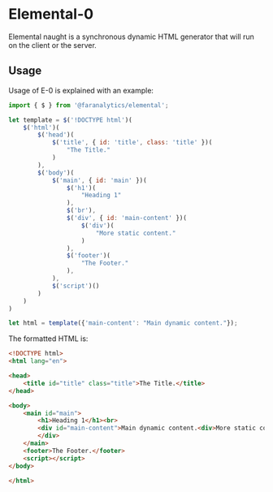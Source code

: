 # Elemental-0

Elemental naught is a synchronous dynamic HTML generator that will run on the client or the server.

## Usage

Usage of E-0 is explained with an example:

```js
import { $ } from '@faranalytics/elemental';

let template = $('!DOCTYPE html')(
    $('html')(
        $('head')(
            $('title', { id: 'title', class: 'title' })(
                "The Title."
            )
        ),
        $('body')(
            $('main', { id: 'main' })(
                $('h1')(
                    "Heading 1"
                ),
                $('br'),
                $('div', { id: 'main-content' })(
                    $('div')(
                        "More static content."
                    )
                ),
                $('footer')(
                    "The Footer."
                ),
            ),
            $('script')()
        )
    )
)

let html = template({'main-content': "Main dynamic content."});
```

The formatted HTML is:

```html
<!DOCTYPE html>
<html lang="en">

<head>
    <title id="title" class="title">The Title.</title>
</head>

<body>
    <main id="main">
        <h1>Heading 1</h1><br>
        <div id="main-content">Main dynamic content.<div>More static content.</div>
        </div>
    </main>
    <footer>The Footer.</footer>
    <script></script>
</body>

</html>
```